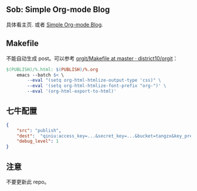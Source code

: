 Sob: Simple Org-mode Blog
-------------------------

具体看主页. 或者 [Simple Org-mode Blog](http://tangzx.qiniudn.com/org/index.html).

## Makefile

不能自动生成 post。可以参考 [orgit/Makefile at master · district10/orgit](https://github.com/district10/orgit/blob/master/Makefile)：

```makefile
$(PUBLISH)/%.html: $(PUBLISH)/%.org
	emacs --batch $< \
		--eval "(setq org-html-htmlize-output-type 'css)" \
		--eval '(setq org-html-htmlize-font-prefix "org-")' \
		--eval '(org-html-export-to-html)'
```

## 七牛配置

```json
{
    "src": "publish",
    "dest":  "qiniu:access_key=...&secret_key=...&bucket=tangzx&key_prefix=org/",
    "debug_level": 1
}
```

## 注意

不要更新此 repo。

